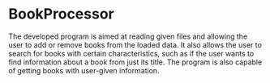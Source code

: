 # BookProcessor
The developed program is aimed at reading given files and allowing the user to add or remove books from the loaded data. It also allows the user to search for books with certain characteristics, such as if the user wants to find information about a book from just its title. The program is also capable of getting books with user-given information.

